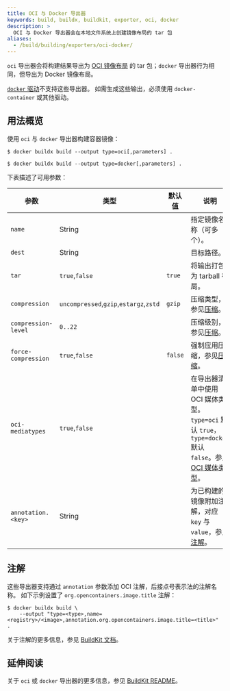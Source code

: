 ```yaml
---
title: OCI 与 Docker 导出器
keywords: build, buildx, buildkit, exporter, oci, docker
description: >
  OCI 与 Docker 导出器会在本地文件系统上创建镜像布局的 tar 包
aliases:
  - /build/building/exporters/oci-docker/
---
```


`oci` 导出器会将构建结果导出为
[OCI 镜像布局](https://github.com/opencontainers/image-spec/blob/main/image-layout.md)
的 tar 包；`docker` 导出器行为相同，但导出为 Docker 镜像布局。

[`docker` 驱动](/manuals/build/builders/drivers/docker.md)不支持这些导出器。
如需生成这些输出，必须使用 `docker-container` 或其他驱动。

## 用法概览

使用 `oci` 与 `docker` 导出器构建容器镜像：

```console
$ docker buildx build --output type=oci[,parameters] .
```

```console
$ docker buildx build --output type=docker[,parameters] .
```

下表描述了可用参数：

| 参数                 | 类型                                   | 默认值  | 说明                                                                                                                             |
| ------------------- | -------------------------------------- | ------- | -------------------------------------------------------------------------------------------------------------------------------- |
| `name`              | String                                 |         | 指定镜像名称（可多个）。                                                                                                         |
| `dest`              | String                                 |         | 目标路径。                                                                                                                       |
| `tar`               | `true`,`false`                         | `true`  | 将输出打包为 tarball 布局。                                                                                                      |
| `compression`       | `uncompressed`,`gzip`,`estargz`,`zstd` | `gzip`  | 压缩类型，参见[压缩][1]。                                                                                                        |
| `compression-level` | `0..22`                                |         | 压缩级别，参见[压缩][1]。                                                                                                        |
| `force-compression` | `true`,`false`                         | `false` | 强制应用压缩，参见[压缩][1]。                                                                                                    |
| `oci-mediatypes`    | `true`,`false`                         |         | 在导出器清单中使用 OCI 媒体类型。`type=oci` 默认 `true`，`type=docker` 默认 `false`。参见[OCI 媒体类型][2]。                     |
| `annotation.<key>`  | String                                 |         | 为已构建的镜像附加注解，对应 `key` 与 `value`，参见[注解][3]。                                                                  |

[1]: _index.md#compression
[2]: _index.md#oci-media-types
[3]: #annotations

## 注解

这些导出器支持通过 `annotation` 参数添加 OCI 注解，后接点号表示法的注解名称。
如下示例设置了 `org.opencontainers.image.title` 注解：

```console
$ docker buildx build \
    --output "type=<type>,name=<registry>/<image>,annotation.org.opencontainers.image.title=<title>" .
```

关于注解的更多信息，参见
[BuildKit 文档](https://github.com/moby/buildkit/blob/master/docs/annotations.md)。

## 延伸阅读

关于 `oci` 或 `docker` 导出器的更多信息，参见
[BuildKit README](https://github.com/moby/buildkit/blob/master/README.md#docker-tarball)。
